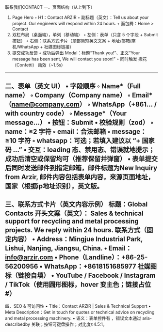 联系我们CONTACT
一、页面结构（从上到下）
1. Page Hero
    ◦ H1：Contact ARZIR
    ◦ 副标题（英文）：Tell us about your project. Our engineers will respond within 24 hours.
    ◦ 面包屑：Home > Contact
2. 双栏布局（桌面端），单列（移动端）
    ◦ 左侧：表单（只含 5 个字段 + Submit 按钮）
    ◦ 右侧：联系方式卡片（顶部简短英文文案 + 地址/邮箱/座机/WhatsApp + 社媒图标链接）
3. 提交成功反馈
    ◦ 成功后弹出 Modal：标题“Thank you!”、正文“Your message has been sent, We will contact you soon!”
    ◦ 同时触发 撒花（Confetti） 动效（~1.5s）
---
二、表单（英文 UI）
• 字段顺序
    ◦ Name*（Full name）
    ◦ Company（Company name）
    ◦ Email*（name@company.com）
    ◦ WhatsApp（+861… / with country code）
    ◦ Message*（Your message…）
• 按钮：Submit
• 校验规则（zod）
    ◦ name：≥2 字符
    ◦ email：合法邮箱
    ◦ message：≥10 字符
    ◦ whatsapp：可选；若填入建议以 “+ 国家码 …”
• 交互：loading 态、禁用态、错误就地提示；成功后清空或保留均可（推荐保留并弹窗）
• 表单提交后同时发送邮件到指定邮箱，邮件标题为New Inquiry from Arzir, 邮件内容包括表单内容，来源页面地址，国家（根据ip地址识别），英文版。
---
三、联系方式卡片（英文内容示例）
标题：Global Contacts
开头文案（英文）：
Sales & technical support for recycling and metal processing projects. We reply within 24 hours.
联系方式（固定内容）
• Address：Mingjue Industrial Park, Lishui, Nanjing, Jiangsu, China.
• Email：info@arzir.com
• Phone（Landline）：+86-25-56200956
• WhatsApp：+8618151685977
社媒图标（链接自填）
• YouTube / Facebook / Instagram / TikTok（使用圆形图标，hover 变主色；链接占位 #）
---
四、SEO & 可访问性
• Title：Contact ARZIR | Sales & Technical Support
• Meta Description：Get in touch for quotes or technical advice on recycling and metal processing machinery.
• 语义：表单控件有 <label>，错误文本通过 aria-describedby 关联；按钮可键盘操作；对比度≥4.5:1。